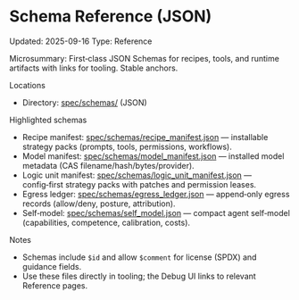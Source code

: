 # Schema Reference (JSON)
Updated: 2025-09-16
Type: Reference

Microsummary: First‑class JSON Schemas for recipes, tools, and runtime artifacts with links for tooling. Stable anchors.

Locations
- Directory: [spec/schemas/](https://github.com/t3hw00t/ARW/tree/main/spec/schemas) (JSON)

Highlighted schemas
- Recipe manifest: [spec/schemas/recipe_manifest.json](https://github.com/t3hw00t/ARW/blob/main/spec/schemas/recipe_manifest.json) — installable strategy packs (prompts, tools, permissions, workflows).
- Model manifest: [spec/schemas/model_manifest.json](https://github.com/t3hw00t/ARW/blob/main/spec/schemas/model_manifest.json) — installed model metadata (CAS filename/hash/bytes/provider).
- Logic unit manifest: [spec/schemas/logic_unit_manifest.json](https://github.com/t3hw00t/ARW/blob/main/spec/schemas/logic_unit_manifest.json) — config‑first strategy packs with patches and permission leases.
- Egress ledger: [spec/schemas/egress_ledger.json](https://github.com/t3hw00t/ARW/blob/main/spec/schemas/egress_ledger.json) — append‑only egress records (allow/deny, posture, attribution).
- Self‑model: [spec/schemas/self_model.json](https://github.com/t3hw00t/ARW/blob/main/spec/schemas/self_model.json) — compact agent self‑model (capabilities, competence, calibration, costs).

Notes
- Schemas include `$id` and allow `$comment` for license (SPDX) and guidance fields.
- Use these files directly in tooling; the Debug UI links to relevant Reference pages.

